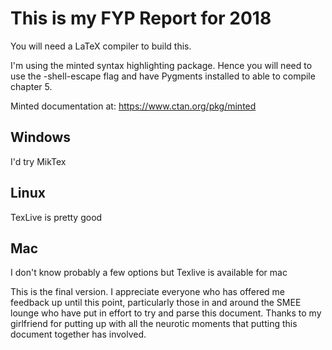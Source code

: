 # This is my FYP Report for 2018
You will need a LaTeX compiler to build this.

I'm using the minted syntax highlighting package. Hence
you will need to use the -shell-escape flag and have Pygments 
installed to able to compile chapter 5.

Minted documentation at:
https://www.ctan.org/pkg/minted

## Windows

I'd try MikTex

## Linux

TexLive is pretty good

## Mac

I don't know probably a few options but Texlive 
is available for mac

This is the final version. I appreciate everyone who has offered me 
feedback up until this point, particularly those in and around the SMEE 
lounge who have put in effort to try and parse this document. Thanks to my 
girlfriend for putting up with all the neurotic moments that putting this 
document together has involved.

